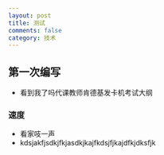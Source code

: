 ```yaml
---
layout: post
title: 测试
comments: false
category: 技术
---
```



## 第一次编写

* 看到我了吗代课教师肯德基发卡机考试大纲

### 速度

* 看家吱一声
* kdsjakfjsdkjfkjasdkjkajfkdsjfjkajdfkjdksfjk
